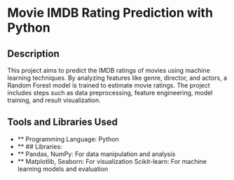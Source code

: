 # Movie IMDB Rating Prediction with Python
## Description
This project aims to predict the IMDB ratings of movies using machine learning techniques. By analyzing features like genre, director, and actors, a Random Forest model is trained to estimate movie ratings. The project includes steps such as data preprocessing, feature engineering, model training, and result visualization.

## Tools and Libraries Used
- ** Programming Language: Python
- ** ## Libraries:
- ** Pandas, NumPy: For data manipulation and analysis
- ** Matplotlib, Seaborn: For visualization
Scikit-learn: For machine learning models and evaluation

